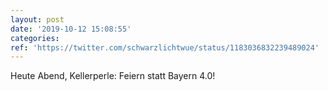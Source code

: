 ```yaml
---
layout: post
date: '2019-10-12 15:08:55'
categories: 
ref: 'https://twitter.com/schwarzlichtwue/status/1183036832239489024'
---
```

Heute Abend, Kellerperle: Feiern statt Bayern 4.0!